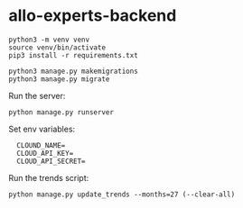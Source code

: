 # allo-experts-backend

```
python3 -m venv venv
source venv/bin/activate
pip3 install -r requirements.txt

python3 manage.py makemigrations
python3 manage.py migrate
```

Run the server:
```
python manage.py runserver
```

Set env variables:
```
  CLOUND_NAME=
  CLOUD_API_KEY=
  CLOUD_API_SECRET=
```

Run the trends script:
```
python manage.py update_trends --months=27 (--clear-all)
```